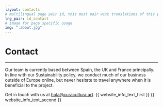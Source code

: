 ```yaml
---
layout: contacts
# multilingual page pair id, this must pair with translations of this page. (This name must be unique)
lng_pair: id_contact
# image for page specific usage
img: ":about.jpg"
---
```

<h1 id="titleAux">Contact</h1>
<hr>
Our team is currently based between Spain, the UK and France principally.  In line with our Sustainability policy, we conduct much of our business outside of Europe online, but never hesitate to travel anywhere when it is beneficial to the project.

Get in touch with us at <a class="link" href="mailto:hola@curacultura.art">hola@curacultura.art</a>.
{{ website_info_text_first }}
{{ website_info_text_second }}